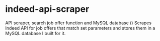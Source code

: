 # indeed-api-scraper
API scraper, search job offer function and MySQL database ()
Scrapes Indeed API for job offers that match set parameters and stores them in a MySQL database I built for it. 
